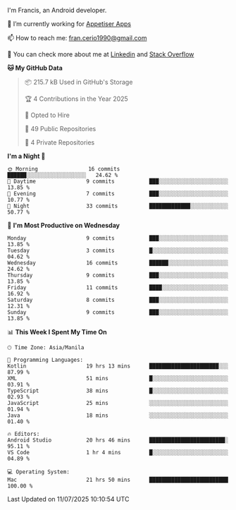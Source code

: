 
I'm Francis, an Android developer.

🔭 I’m currently working for [Appetiser Apps](http://appetiser.com.au)

📫 How to reach me: fran.cerio1990@gmail.com

👀 You can check more about me at [Linkedin](https://www.linkedin.com/in/francerio/) and [Stack Overflow](https://stackoverflow.com/users/1614267/fran-ceriu)



<!--START_SECTION:waka-->
**🐱 My GitHub Data** 

> 📦 215.7 kB Used in GitHub's Storage 
 > 
> 🏆 4 Contributions in the Year 2025
 > 
> 💼 Opted to Hire
 > 
> 📜 49 Public Repositories 
 > 
> 🔑 4 Private Repositories 
 > 
**I'm a Night 🦉** 

```text
🌞 Morning                16 commits          ██████░░░░░░░░░░░░░░░░░░░   24.62 % 
🌆 Daytime                9 commits           ███░░░░░░░░░░░░░░░░░░░░░░   13.85 % 
🌃 Evening                7 commits           ███░░░░░░░░░░░░░░░░░░░░░░   10.77 % 
🌙 Night                  33 commits          █████████████░░░░░░░░░░░░   50.77 % 
```
📅 **I'm Most Productive on Wednesday** 

```text
Monday                   9 commits           ███░░░░░░░░░░░░░░░░░░░░░░   13.85 % 
Tuesday                  3 commits           █░░░░░░░░░░░░░░░░░░░░░░░░   04.62 % 
Wednesday                16 commits          ██████░░░░░░░░░░░░░░░░░░░   24.62 % 
Thursday                 9 commits           ███░░░░░░░░░░░░░░░░░░░░░░   13.85 % 
Friday                   11 commits          ████░░░░░░░░░░░░░░░░░░░░░   16.92 % 
Saturday                 8 commits           ███░░░░░░░░░░░░░░░░░░░░░░   12.31 % 
Sunday                   9 commits           ███░░░░░░░░░░░░░░░░░░░░░░   13.85 % 
```


📊 **This Week I Spent My Time On** 

```text
🕑︎ Time Zone: Asia/Manila

💬 Programming Languages: 
Kotlin                   19 hrs 13 mins      ██████████████████████░░░   87.99 % 
XML                      51 mins             █░░░░░░░░░░░░░░░░░░░░░░░░   03.91 % 
TypeScript               38 mins             █░░░░░░░░░░░░░░░░░░░░░░░░   02.93 % 
JavaScript               25 mins             ░░░░░░░░░░░░░░░░░░░░░░░░░   01.94 % 
Java                     18 mins             ░░░░░░░░░░░░░░░░░░░░░░░░░   01.40 % 

🔥 Editors: 
Android Studio           20 hrs 46 mins      ████████████████████████░   95.11 % 
VS Code                  1 hr 4 mins         █░░░░░░░░░░░░░░░░░░░░░░░░   04.89 % 

💻 Operating System: 
Mac                      21 hrs 50 mins      █████████████████████████   100.00 % 
```


 Last Updated on 11/07/2025 10:10:54 UTC
<!--END_SECTION:waka-->
